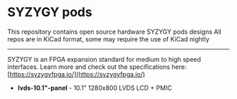 # SYZYGY pods
This repository contains open source hardware SYZYGY pods designs
All repos are in KiCad format, some may require the use of KiCad nightly

---

SYZYGY is an FPGA expansion standard for medium to high speed interfaces. Learn more and check out the specifications here: [https://syzygyfpga.io/](https://syzygyfpga.io/)

* __lvds-10.1"-panel__ - 10.1" 1280x800 LVDS LCD + PMIC
